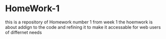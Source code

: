 # HomeWork-1
this is a repository of Homework number 1 from week 1
the hoemwork is about addign to the code and refining it to make it accessable for web users of differnet needs

